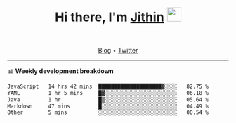 <h1 align="center">Hi there, I'm <a href="https://jithset.github.io/" target="_blank">Jithin</a> <img
src="https://github.com/blackcater/blackcater/raw/main/images/Hi.gif" height="32" /></h1>

<br />

<p align="center">
  <a href="https://jithset.github.io">Blog</a> •
  <a href="https://twitter.com/jithset">Twitter</a>
</p>

---

📊 **Weekly development breakdown**

<!--START_SECTION:waka-->

```txt
JavaScript   14 hrs 42 mins  ████████████████████▓░░░░   82.75 %
YAML         1 hr 5 mins     █▓░░░░░░░░░░░░░░░░░░░░░░░   06.18 %
Java         1 hr            █▒░░░░░░░░░░░░░░░░░░░░░░░   05.64 %
Markdown     47 mins         █░░░░░░░░░░░░░░░░░░░░░░░░   04.49 %
Other        5 mins          ░░░░░░░░░░░░░░░░░░░░░░░░░   00.54 %
```

<!--END_SECTION:waka-->

